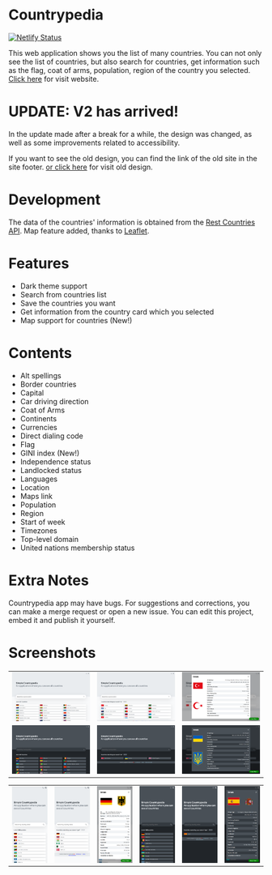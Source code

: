 # Countrypedia

[![Netlify Status](https://api.netlify.com/api/v1/badges/3942ad82-ee34-40dd-8abc-4e586e4e6039/deploy-status)](https://app.netlify.com/sites/simplecountrypedia/deploys)

This web application shows you the list of many countries. You can not only see the list of countries, but also search for countries, get information such as the flag, coat of arms, population, region of the country you selected. [Click here](https://countrypedia.app) for visit website.

# UPDATE: V2 has arrived!

In the update made after a break for a while, the design was changed, as well as some improvements related to accessibility.

If you want to see the old design, you can find the link of the old site in the site footer. [or click here](https://v1.countrypedia.app) for visit old design.

# Development

The data of the countries' information is obtained from the [Rest Countries API](https://restcountries.com).
Map feature added, thanks to [Leaflet](https://leafletjs.com).

# Features

- Dark theme support
- Search from countries list
- Save the countries you want
- Get information from the country card which you selected
- Map support for countries (New!)

# Contents

- Alt spellings
- Border countries
- Capital
- Car driving direction
- Coat of Arms
- Continents
- Currencies
- Direct dialing code
- Flag
- GINI index (New!)
- Independence status
- Landlocked status
- Languages
- Location
- Maps link
- Population
- Region
- Start of week
- Timezones
- Top-level domain
- United nations membership status

# Extra Notes

Countrypedia app may have bugs. For suggestions and corrections, you can make a merge request or open a new issue. You can edit this project, embed it and publish it yourself.

# Screenshots

<table>
  <tr>
    <td><img src="./src/assets/screenshotsV2/NestHubMax-overview-light.png" alt="cp-overview-light-lg" width = 341.5px /></td>
    <td><img src="./src/assets/screenshotsV2/NestHubMax-search-light.png" alt="cp-search-light-lg" width = 341.5px /></td>
    <td><img src="./src/assets/screenshotsV2/NestHubMax-details-light.png" alt="cp-details-light-lg" width = 341.5px /></td>
  </tr> 
  <tr>
    <td><img src="./src/assets/screenshotsV2/NestHubMax-overview-dark.png" alt="cp-overview-light-lg" width = 341.5px /></td>
    <td><img src="./src/assets/screenshotsV2/NestHubMax-search-dark.png" alt="cp-search-light-lg" width = 341.5px /></td>
    <td><img src="./src/assets/screenshotsV2/NestHubMax-details-dark.png" alt="cp-details-light-lg" width = 341.5px /></td>
  </tr>
</table>
<table>
  <tr>
    <td><img src="./src/assets/screenshotsV2/iPhone12Pro-overview-light.png" alt="cp-overview-light-lg" width = 170.75px /></td>
    <td><img src="./src/assets/screenshotsV2/iPhone12Pro-search-light.png" alt="cp-search-light-lg" width = 170.75px /></td>
    <td><img src="./src/assets/screenshotsV2/iPhone12Pro-details-light.png" alt="cp-details-light-lg" width = 170.75px /></td>
    <td><img src="./src/assets/screenshotsV2/iPhone12Pro-overview-dark.png" alt="cp-overview-light-lg" width = 170.75px /></td>
    <td><img src="./src/assets/screenshotsV2/iPhone12Pro-search-dark.png" alt="cp-search-light-lg" width = 170.75px /></td>
    <td><img src="./src/assets/screenshotsV2/iPhone12Pro-details-dark.png" alt="cp-details-light-lg" width = 170.75px /></td>
  </tr>
</table>

